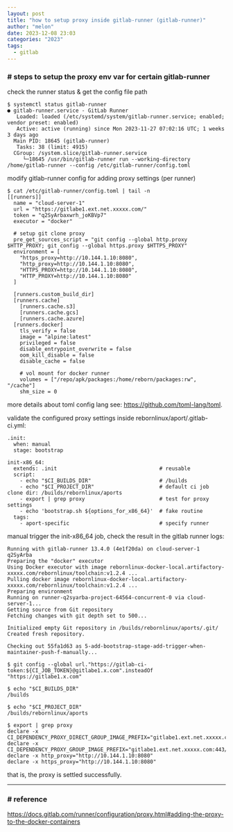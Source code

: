 ```yaml
---
layout: post
title: "how to setup proxy inside gitlab-runner (gitlab-runner)"
author: "melon"
date: 2023-12-08 23:03
categories: "2023"
tags:
  - gitlab
---
```


### # steps to setup the proxy env var for certain gitlab-runner
check the runner status & get the config file path
```text
$ systemctl status gitlab-runner
● gitlab-runner.service - GitLab Runner
   Loaded: loaded (/etc/systemd/system/gitlab-runner.service; enabled; vendor preset: enabled)
   Active: active (running) since Mon 2023-11-27 07:02:16 UTC; 1 weeks 3 days ago
  Main PID: 18645 (gitlab-runner)
   Tasks: 38 (limit: 4915)
  CGroup: /system.slice/gitlab-runner.service
     └─18645 /usr/bin/gitlab-runner run --working-directory /home/gitlab-runner --config /etc/gitlab-runner/config.toml
```

modify gitlab-runner config for adding proxy settings (per runner)
```text
$ cat /etc/gitlab-runner/config.toml | tail -n
[[runners]]
  name = "cloud-server-1"
  url = "https://gitlabe1.ext.net.xxxxx.com/"
  token = "q2SyArbaxwrh_joKBVp7"
  executor = "docker"

  # setup git clone proxy
  pre_get_sources_script = "git config --global http.proxy $HTTP_PROXY; git config --global https.proxy $HTTPS_PROXY"
  environment = [
    "https_proxy=http://10.144.1.10:8080",
    "http_proxy=http://10.144.1.10:8080",
    "HTTPS_PROXY=http://10.144.1.10:8080",
    "HTTP_PROXY=http://10.144.1.10:8080"
  ]

  [runners.custom_build_dir]
  [runners.cache]
    [runners.cache.s3]
    [runners.cache.gcs]
    [runners.cache.azure]
  [runners.docker]
    tls_verify = false
    image = "alpine:latest"
    privileged = false
    disable_entrypoint_overwrite = false
    oom_kill_disable = false
    disable_cache = false

    # vol mount for docker runner
    volumes = ["/repo/apk/packages:/home/reborn/packages:rw", "/cache"]
    shm_size = 0
```
more details about toml config lang see: https://github.com/toml-lang/toml.

validate the configured proxy settings inside rebornlinux/aport/.gitlab-ci.yml:
```text
.init:
  when: manual
  stage: bootstrap

init-x86_64:
  extends: .init                                 # reusable
  script:
    - echo "$CI_BUILDS_DIR"                      # /builds
    - echo "$CI_PROJECT_DIR"                     # default ci job clone dir: /builds/rebornlinux/aports
    - export | grep proxy                        # test for proxy settings
    - echo 'bootstrap.sh ${options_for_x86_64}'  # fake routine
  tags:
    - aport-specific                             # specify runner
```

manual trigger the init-x86_64 job, check the result in the gitlab runner logs:
```text
Running with gitlab-runner 13.4.0 (4e1f20da) on cloud-server-1 q2SyArba
Preparing the "docker" executor
Using Docker executor with image rebornlinux-docker-local.artifactory-xxxxx.com/rebornlinux/toolchain:v1.2.4 ...
Pulling docker image rebornlinux-docker-local.artifactory-xxxxx.com/rebornlinux/toolchain:v1.2.4 ...
Preparing environment
Running on runner-q2syarba-project-64564-concurrent-0 via cloud-server-1...
Getting source from Git repository
Fetching changes with git depth set to 500...

Initialized empty Git repository in /builds/rebornlinux/aports/.git/
Created fresh repository.

Checking out 55fa1d63 as 5-add-bootstrap-stage-add-trigger-when-maintainer-push-f-manually...

$ git config --global url."https://gitlab-ci-token:${CI_JOB_TOKEN}@gitlabe1.x.com".insteadOf "https://gitlabe1.x.com"

$ echo "$CI_BUILDS_DIR"
/builds

$ echo "$CI_PROJECT_DIR"
/builds/rebornlinux/aports

$ export | grep proxy
declare -x CI_DEPENDENCY_PROXY_DIRECT_GROUP_IMAGE_PREFIX="gitlabe1.ext.net.xxxxx.com:443/rebornlinux/..."
declare -x CI_DEPENDENCY_PROXY_GROUP_IMAGE_PREFIX="gitlabe1.ext.net.xxxxx.com:443/rebornlinux/..."
declare -x http_proxy="http://10.144.1.10:8080"
declare -x https_proxy="http://10.144.1.10:8080"
```
that is, the proxy is settled successfully.

<hr>

### # reference
https://docs.gitlab.com/runner/configuration/proxy.html#adding-the-proxy-to-the-docker-containers

